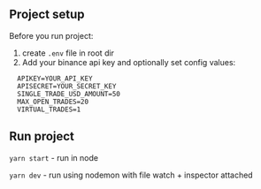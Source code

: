## Project setup

Before you run project:
1. create `.env` file in root dir
2. Add your binance api key and optionally set config values:

```
  APIKEY=YOUR_API_KEY
  APISECRET=YOUR_SECRET_KEY
  SINGLE_TRADE_USD_AMOUNT=50
  MAX_OPEN_TRADES=20
  VIRTUAL_TRADES=1
```

## Run project

`yarn start` - run in node

`yarn dev` - run using nodemon with file watch + inspector attached